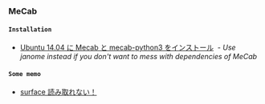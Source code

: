 ### MeCab
#### `Installation`
- [Ubuntu 14.04 に Mecab と mecab-python3 をインストール](https://qiita.com/elm200/items/2c2aa2093e670036bb30)
  - *Use janome instead if you don't want to mess with dependencies of MeCab*
#### `Some memo`
- [surface 読み取れない！](https://shogo82148.github.io/blog/2015/12/20/mecab-in-python3-final/)
